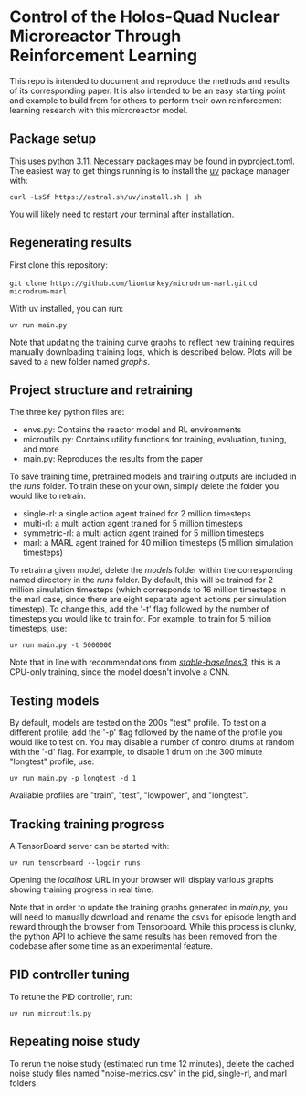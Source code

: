 # Control of the Holos-Quad Nuclear Microreactor Through Reinforcement Learning

This repo is intended to document and reproduce the methods and results of its corresponding paper. It is also intended to be an easy starting point and example to build from for others to perform their own reinforcement learning research with this microreactor model.

## Package setup
This uses python 3.11. Necessary packages may be found in pyproject.toml. The easiest way to get things running is to install the [uv](https://astral.sh/uv/) package manager with:

```curl -LsSf https://astral.sh/uv/install.sh | sh```

You will likely need to restart your terminal after installation.

## Regenerating results
First clone this repository:

```git clone https://github.com/lionturkey/microdrum-marl.git```
```cd microdrum-marl```

With uv installed, you can run:

```uv run main.py```

Note that updating the training curve graphs to reflect new training requires manually downloading training logs, which is described below. Plots will be saved to a new folder named *graphs*.

## Project structure and retraining
The three key python files are:
- envs.py: Contains the reactor model and RL environments
- microutils.py: Contains utility functions for training, evaluation, tuning, and more
- main.py: Reproduces the results from the paper

To save training time, pretrained models and training outputs are included in the *runs* folder. To train these on your own, simply delete the folder you would like to retrain.
- single-rl: a single action agent trained for 2 million timesteps
- multi-rl: a multi action agent trained for 5 million timesteps
- symmetric-rl: a multi action agent trained for 5 million timesteps
- marl: a MARL agent trained for 40 million timesteps (5 million simulation timesteps)

To retrain a given model, delete the *models* folder within the corresponding named directory in the *runs* folder. By default, this will be trained for 2 million simulation timesteps (which corresponds to 16 million timesteps in the marl case, since there are eight separate agent actions per simulation timestep). To change this, add the '-t' flag followed by the number of timesteps you would like to train for. For example, to train for 5 million timesteps, use:

```uv run main.py -t 5000000```

Note that in line with recommendations from [*stable-baselines3*](https://stable-baselines3.readthedocs.io/en/master/modules/ppo.html), this is a CPU-only training, since the model doesn't involve a CNN.

## Testing models
By default, models are tested on the 200s "test" profile. To test on a different profile, add the '-p' flag followed by the name of the profile you would like to test on. You may disable a number of control drums at random with the '-d' flag. For example, to disable 1 drum on the 300 minute "longtest" profile, use:

```uv run main.py -p longtest -d 1```

Available profiles are "train", "test", "lowpower", and "longtest".

## Tracking training progress
A TensorBoard server can be started with:

```uv run tensorboard --logdir runs```

Opening the *localhost* URL in your browser will display various graphs showing training progress in real time.

Note that in order to update the training graphs generated in *main.py*, you will need to manually download and rename the csvs for episode length and reward through the browser from Tensorboard.
While this process is clunky, the python API to achieve the same results has been removed from the codebase after some time as an experimental feature.

## PID controller tuning
To retune the PID controller, run:

```uv run microutils.py```

## Repeating noise study
To rerun the noise study (estimated run time 12 minutes), delete the cached noise study files named "noise-metrics.csv" in the pid, single-rl, and marl folders.